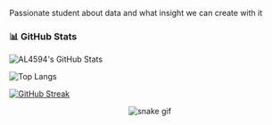 Passionate student about data and what insight we can create with it

### 📊 GitHub Stats

<!-- Stats principales -->
![AL4594's GitHub Stats](https://github-readme-stats.vercel.app/api?username=AL4594&show_icons=true&theme=tokyonight)

<!-- Langages les plus utilisés -->
![Top Langs](https://github-readme-stats.vercel.app/api/top-langs/?username=AL4594&layout=compact&theme=tokyonight)

<!-- Contribution streak -->
[![GitHub Streak](https://streak-stats.demolab.com?user=AL4594&theme=tokyonight&hide_border=true)](https://git.io/streak-stats)

<!-- Snake animation (facultatif mais stylé) -->
<p align="center">
  <img src="https://raw.githubusercontent.com/AL4594/AL4594/output/github-contribution-grid-snake.svg" alt="snake gif" />
</p>
